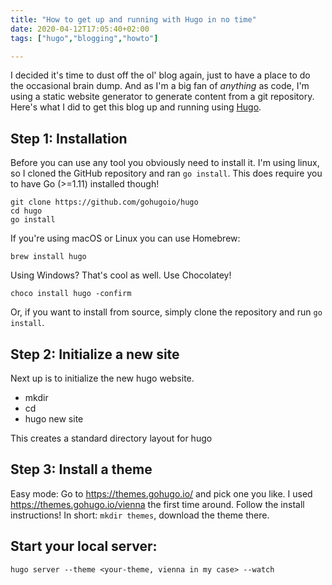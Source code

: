 ```yaml
---
title: "How to get up and running with Hugo in no time"
date: 2020-04-12T17:05:40+02:00
tags: ["hugo","blogging","howto"]

---
```


I decided it's time to dust off the ol' blog again, just to have a place to do
the occasional brain dump. And as I'm a big fan of _anything_ as code, I'm using
a static website generator to generate content from a git repository.
Here's what I did to get this blog up and running using [Hugo](https://gohugo.io/).
<!--more-->

## Step 1: Installation

Before you can use any tool you obviously need to install it. I'm using linux,
so I cloned the GitHub repository and ran `go install`. This does require you 
to have Go (>=1.11) installed though!

```
git clone https://github.com/gohugoio/hugo
cd hugo
go install
```

If you're using macOS or Linux you can use Homebrew:
```
brew install hugo
```

Using Windows? That's cool as well. Use Chocolatey!

```
choco install hugo -confirm
```

Or, if you want to install from source, simply clone the repository and run 
`go install`.


## Step 2: Initialize a new site

Next up is to initialize the new hugo website.
 - mkdir
 - cd 
 - hugo new site

 This creates a standard directory layout for hugo

 ## Step 3: Install a theme

 Easy mode:
Go to https://themes.gohugo.io/ and pick one you like. I used
https://themes.gohugo.io/vienna the first time around. Follow the install
instructions! In short: `mkdir themes`, download the theme there.

## Start your local server:

`hugo server --theme <your-theme, vienna in my case> --watch`
